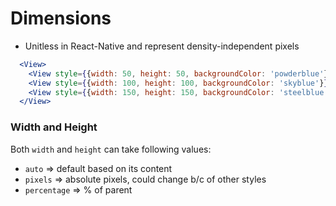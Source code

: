 # Dimensions

- Unitless in React-Native and represent density-independent pixels

```jsx
  <View>
    <View style={{width: 50, height: 50, backgroundColor: 'powderblue'}} />
    <View style={{width: 100, height: 100, backgroundColor: 'skyblue'}} />
    <View style={{width: 150, height: 150, backgroundColor: 'steelblue'}} />
  </View>
```

### Width and Height

Both `width` and `height` can take following values:

- `auto` => default based on its content
- `pixels` => absolute pixels, could change b/c of other styles
- `percentage` => % of parent